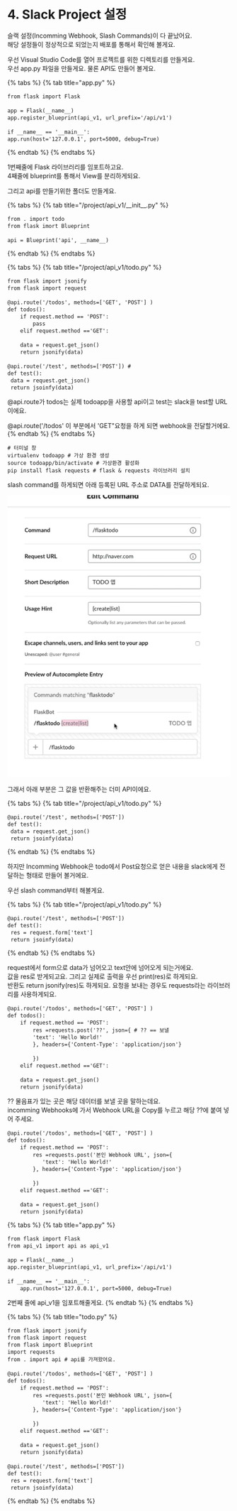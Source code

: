 # 4. Slack Project 설정

슬랙 설정\(Incomming Webhook, Slash Commands\)이 다 끝났어요.   
해당 설정들이 정상적으로 되었는지 배포를 통해서 확인해 볼게요. 

우선 Visual Studio Code를 열어 프로젝트를 위한 디렉토리를 만들게요.   
우선 app.py 파일을 만들게요. 물론 API도 만들어 볼게요.   


{% tabs %}
{% tab title="app.py" %}
```text
from flask import Flask 

app = Flask(__name__)
app.register_blueprint(api_v1, url_prefix='/api/v1')

if __name__ == '__main__': 
app.run(host='127.0.0.1', port=5000, debug=True)
```
{% endtab %}
{% endtabs %}

1번째줄에 Flask 라이브러리를 임포트하고요.   
4째줄에 blueprint를 통해서 View를 분리하게되요.   


그리고 api를 만들기위한 폴더도 만들게요. 

{% tabs %}
{% tab title="/project/api\_v1/\_\_init\_\_.py" %}
```text
from . import todo 
from flask imort Blueprint

api = Blueprint('api', __name__)
```
{% endtab %}
{% endtabs %}

{% tabs %}
{% tab title="/project/api\_v1/todo.py" %}
```text
from flask import jsonify
from flask import request

@api.route('/todos', methods=['GET', 'POST'] )
def todos():
    if request.method == 'POST':
        pass
    elif request.method =='GET':
    
    data = request.get_json()
    return jsonify(data)
    
@api.route('/test', methods=['POST']) # 
def test(): 
 data = request.get_json()
 return jsoinfy(data)
```

@api.route가 todos는 실제 todoapp을 사용할 api이고 test는 slack을 test할 URL이에요.   
  
@api.route\('/todos' 이 부분에서 'GET"요청을 하게 되면 webhook을 전달할거에요.
{% endtab %}
{% endtabs %}

```text
# 터미널 창 
virtualenv todoapp # 가상 환경 생성 
source todoapp/bin/activate # 가상환경 활성화 
pip install flask requests # flask & requests 라이브러리 설치
```

slash command를 하게되면 아래 등록된 URL 주소로 DATA를 전달하게되요. 

![](../../../.gitbook/assets/image%20%28253%29.png)

  
그래서  아래 부분은 그 값을 반환해주는 더미 API이에요. 

{% tabs %}
{% tab title="/project/api\_v1/todo.py" %}
```text
@api.route('/test', methods=['POST'])
def test(): 
 data = request.get_json()
 return jsoinfy(data)
```
{% endtab %}
{% endtabs %}

하지만 Incomming Webhook은 todo에서 Post요청으로 얻은 내용을 slack에게 전달하는 형태로 만들어 볼거에요.   
  
우선 slash command부터 해볼게요.   


{% tabs %}
{% tab title="/project/api\_v1/todo.py" %}
```text
@api.route('/test', methods=['POST'])
def test(): 
 res = request.form['text']
 return jsoinfy(data)
```
{% endtab %}
{% endtabs %}

request에서 form으로 data가 넘어오고 text안에 넘어오게 되는거에요.   
값을 res로 받게되고요. 그리고 실제로 출력을 우선 print\(res\)로 하게되요.   
반환도 return jsonify\(res\)도 하게되요. 요청을 보내는 경우도 requests라는 라이브러리를 사용하게되요.    


```text
@api.route('/todos', methods=['GET', 'POST'] )
def todos():
    if request.method == 'POST':
        res =requests.post('??', json={ # ?? == 보낼
        'text': 'Hello World!'
        }, headers={'Content-Type': 'application/json'}
        
        }) 
    elif request.method =='GET':
    
    data = request.get_json()
    return jsonify(data)

```



?? 물음표가 있는 곳은 해당 데이터를 보낼 곳을 말하는데요.   
incomming Webhooks에 가서 Webhook URL을 Copy를 누르고 해당 ??에 붙여 넣어 주세요. 

```text
@api.route('/todos', methods=['GET', 'POST'] )
def todos():
    if request.method == 'POST':
        res =requests.post('본인 Webhook URL', json={      
           'text': 'Hello World!'
        }, headers={'Content-Type': 'application/json'}
        
        }) 
    elif request.method =='GET':
    
    data = request.get_json()
    return jsonify(data)

```

{% tabs %}
{% tab title="app.py" %}
```text
from flask import Flask 
from api_v1 import api as api_v1

app = Flask(__name__)
app.register_blueprint(api_v1, url_prefix='/api/v1')

if __name__ == '__main__':
    app.run(host='127.0.0.1', port=5000, debug=True)
```

2번째 줄에 api\_v1을 임포트해줄게요. 
{% endtab %}
{% endtabs %}

{% tabs %}
{% tab title="todo.py" %}
```text
from flask import jsonify
from flask import request 
from flask import Blueprint
import requests
from . import api # api를 가져왔어요. 

@api.route('/todos', methods=['GET', 'POST'] )
def todos():
    if request.method == 'POST':
        res =requests.post('본인 Webhook URL', json={      
           'text': 'Hello World!'
        }, headers={'Content-Type': 'application/json'}
        
        }) 
    elif request.method =='GET':
    
    data = request.get_json()
    return jsonify(data)
    
@api.route('/test', methods=['POST'])
def test(): 
 res = request.form['text']
 return jsoinfy(data)
```
{% endtab %}
{% endtabs %}



